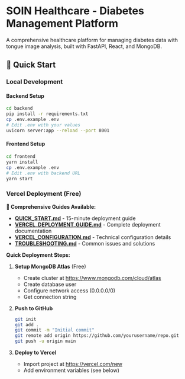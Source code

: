 # SOIN Healthcare - Diabetes Management Platform
A comprehensive healthcare platform for managing diabetes data with tongue image analysis, built with FastAPI, React, and MongoDB.

## 🚀 Quick Start

### Local Development

#### Backend Setup
```bash
cd backend
pip install -r requirements.txt
cp .env.example .env
# Edit .env with your values
uvicorn server:app --reload --port 8001
```

#### Frontend Setup
```bash
cd frontend
yarn install
cp .env.example .env
# Edit .env with backend URL
yarn start
```

### Vercel Deployment (Free)
**📖 Comprehensive Guides Available:**
- **[QUICK_START.md](./QUICK_START.md)** - 15-minute deployment guide
- **[VERCEL_DEPLOYMENT_GUIDE.md](./VERCEL_DEPLOYMENT_GUIDE.md)** - Complete deployment documentation
- **[VERCEL_CONFIGURATION.md](./VERCEL_CONFIGURATION.md)** - Technical configuration details
- **[TROUBLESHOOTING.md](./TROUBLESHOOTING.md)** - Common issues and solutions

**Quick Deployment Steps:**
1. **Setup MongoDB Atlas** (Free)
   - Create cluster at https://www.mongodb.com/cloud/atlas
   - Create database user
   - Configure network access (0.0.0.0/0)
   - Get connection string

2. **Push to GitHub**
   ```bash
   git init
   git add .
   git commit -m "Initial commit"
   git remote add origin https://github.com/yourusername/repo.git
   git push -u origin main
   ```

3. **Deploy to Vercel**
   - Import project at https://vercel.com/new
   - Add environment variables (see below)

<!-- Deployment trigger -->
